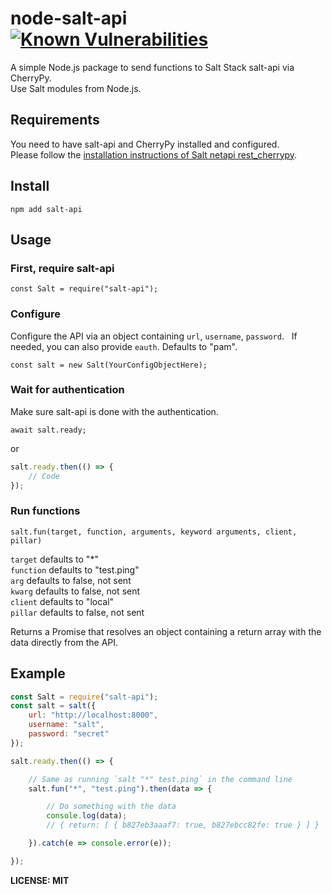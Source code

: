 # node-salt-api [![Known Vulnerabilities](https://snyk.io/test/github/lahdekorpi/node-salt-api/badge.svg)](https://snyk.io/test/github/lahdekorpi/node-salt-api)
A simple Node.js package to send functions to Salt Stack salt-api via CherryPy.  
Use Salt modules from Node.js.

## Requirements

You need to have salt-api and CherryPy installed and configured.  
Please follow the [installation instructions of Salt netapi rest_cherrypy](https://docs.saltstack.com/en/latest/ref/netapi/all/salt.netapi.rest_cherrypy.html).

## Install

`npm add salt-api`

## Usage

### First, require salt-api
`const Salt = require("salt-api");`

### Configure
Configure the API via an object containing `url`, `username`, `password`.  
If needed, you can also provide `eauth`. Defaults to "pam".  

`const salt = new Salt(YourConfigObjectHere);`

### Wait for authentication
Make sure salt-api is done with the authentication.

`await salt.ready;`  

or  

```js
salt.ready.then(() => {
	// Code
});
```

### Run functions

`salt.fun(target, function, arguments, keyword arguments, client, pillar)`

`target` defaults to "*"  
`function` defaults to "test.ping"  
`arg` defaults to false, not sent  
`kwarg` defaults to false, not sent  
`client` defaults to "local"  
`pillar` defaults to false, not sent  

Returns a Promise that resolves an object containing a return array with the data directly from the API.

## Example

```js
const Salt = require("salt-api");
const salt = salt({
	url: "http://localhost:8000",
	username: "salt",
	password: "secret"
});

salt.ready.then(() => {

	// Same as running `salt "*" test.ping` in the command line
	salt.fun("*", "test.ping").then(data => {

		// Do something with the data
		console.log(data);
		// { return: [ { b827eb3aaaf7: true, b827ebcc82fe: true } ] }

	}).catch(e => console.error(e));

});
```

**LICENSE: MIT**
